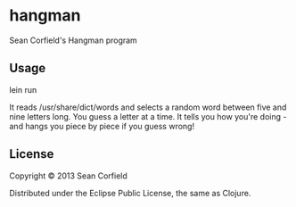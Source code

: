 # hangman

Sean Corfield's Hangman program

## Usage

lein run

It reads /usr/share/dict/words and selects a random word between five and nine letters long. You guess a letter at a time. It tells you how you're doing - and hangs you piece by piece if you guess wrong!

## License

Copyright © 2013 Sean Corfield

Distributed under the Eclipse Public License, the same as Clojure.
